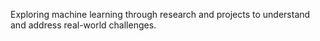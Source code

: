 Exploring machine learning through research and projects to understand and address real-world challenges.
